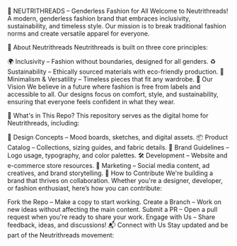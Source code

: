 🧵 NEUTRITHREADS – Genderless Fashion for All
Welcome to Neutrithreads! A modern, genderless fashion brand that embraces inclusivity, sustainability, and timeless style. Our mission is to break traditional fashion norms and create versatile apparel for everyone.

🌱 About Neutrithreads
Neutrithreads is built on three core principles:

🌍 Inclusivity – Fashion without boundaries, designed for all genders.
♻️ Sustainability – Ethically sourced materials with eco-friendly production.
🖤 Minimalism & Versatility – Timeless pieces that fit any wardrobe.
📌 Our Vision
We believe in a future where fashion is free from labels and accessible to all. Our designs focus on comfort, style, and sustainability, ensuring that everyone feels confident in what they wear.

🚀 What's in This Repo?
This repository serves as the digital home for Neutrithreads, including:

🎨 Design Concepts – Mood boards, sketches, and digital assets.
📦 Product Catalog – Collections, sizing guides, and fabric details.
📜 Brand Guidelines – Logo usage, typography, and color palettes.
🛠 Development – Website and e-commerce store resources.
📢 Marketing – Social media content, ad creatives, and brand storytelling.
🔧 How to Contribute
We're building a brand that thrives on collaboration. Whether you're a designer, developer, or fashion enthusiast, here’s how you can contribute:

Fork the Repo – Make a copy to start working.
Create a Branch – Work on new ideas without affecting the main content.
Submit a PR – Open a pull request when you're ready to share your work.
Engage with Us – Share feedback, ideas, and discussions!
📬 Connect with Us
Stay updated and be part of the Neutrithreads movement:

